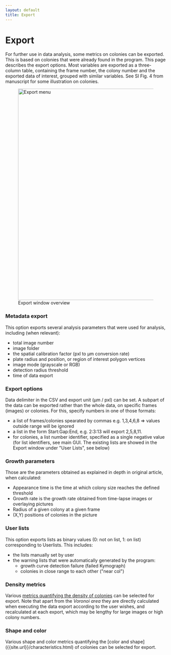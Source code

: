 ```yaml
---
layout: default
title: Export
---
```

# Export 
For further use in data analysis, some metrics on colonies can be exported. This is based on colonies that were already found in the program. This page describes the export options. Most variables are exported as a three-column table, containing the frame number, the colony number and the exported data of interest, grouped with similar variables. See SI Fig. 4 from manuscript for some illustration on colonies.

<figure>
  <img src="{{site.url}}/assets/images/ExportMenu.png" alt="Export menu" height="660px"/>
  <figcaption>Export window overview </figcaption>
</figure>

### Metadata export
This option exports several analysis parameters that were used for analysis, including (when relevant):
- total image number
- image folder
- the spatial calibration factor (pxl to µm conversion rate)
- plate radius and position, or region of interest polygon vertices
- image mode (grayscale or RGB)
- detection radius threshold
- time of data export

### Export options
Data delimiter in the CSV and export unit (µm / pxl) can be set. A subpart of the data can be exported rather than the whole data, on specific frames (images) or colonies. For this, specify numbers in one of those formats:
- a list of frames/colonies spearated by commas e.g. 1,3,4,6,8 => values outside range will be ignored
- a list in the form Start:Gap:End, e.g. 2:3:13 will export 2,5,8,11.
- for colonies, a list number identifier, specified as a single negative value (for list identifiers, see main GUI. The existing lists are showed in the Export window under "User Lists", see below)

### Growth parameters
Those are the parameters obtained as explained in depth in original article, when calculated:
- Appearance time is the time at which colony size reaches the defined threshold
- Growth rate is the growth rate obtained from time-lapse images or overlaying pictures
- Radius of a given colony at a given frame
- (X,Y) positions of colonies in the picture

### User lists
This option exports lists as binary values (0: not on list, 1: on list) corresponding to Userlists. This includes:
- the lists manually set by user
- the warning lists that were automatically generated by the program:
    - growth curve detection failure (failed Kymograph) 
    - colonies in close range to each other ("near col")
    
### Density metrics
Various [metrics quantifying the density of colonies]({{site.url}}/characteristics.html) can be selected for export. Note that apart from the _Voronoi area_ they are directly calculated when executing the data export according to the user wishes, and recalculated at each export, which may be lengthy for large images or high colony numbers.

### Shape and color
Various shape and color metrics quantifying the [color and shape] ({{site.url}}/characteristics.html) of colonies can be selected for export.
